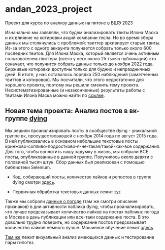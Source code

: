 # andan_2023_project
Проект для курса по анализу данных на питоне в ВШЭ 2023

Изначально мы заявляли, что будем анализировать твиты Илона Маска и их влияние на котировки акций компании тесла. Но во время сбора данных мы столкнулись с проблемой: твиттер архивирует старые твиты. Из-за этого с одного аккаунта получается собрать только около 600 последних твитов. Для Илона Маска, который является очень активным пользователем твиттера (всего у него около 25 тысяч публикаций) это означает, что получится собрать данные только до ноября 2022 года. Бирживые котировки доступны только для будних и непраздничных дней. В итоге, у нас оставалось порядка 250 наблюдений (замэтченных твиттов и котировок). Мы посчитали, что этого недостаточно для хорошего проекта, поэтому мы решили сменить тему проекта. Несистематизированные (и незаконченные) результаты работы с твитами Илона Маска можно найти по [ссылке](https://github.com/Pash1i/andan_2023_project/tree/do_not_need).

## Новая тема проекта: Анализ постов в вк-группе [dying](https://vk.com/ldyingl)

Мы решили проанализировать посты в сообществе dying - уникальной группе вк, просуществовавшей с ноября 2014 года по август 2015 года. В ней публиковались в основном небольшие текстовые посты кринжово-сопливо-подростково-я-не-такая/такой-как-все содержания. Для того, чтобы воплотить нашу задумку в жизнь, мы собрали ВСЕ посты, опубликованные в данной группе. Получилось около девяти с половиной тысяч штук. Сбор данных был реализован с помощью библиотеки Selenium. 

-  Код, собирающий посты, количество лайков и репостов в группе dying cмотри [здесь](https://github.com/Pash1i/andan_2023_project/blob/main/scrapping_dying.ipynb).

- Первичная обработка текстовых данных лежит [тут](https://github.com/Pash1i/andan_2023_project/blob/main/data_preprocessing.ipynb)
		
Также мы собрали [данные о погоде](https://github.com/Pash1i/andan_2023_project/blob/main/проект%20weather.ipynb) (там же смотри описание признаков) в дни активности паблика dying, чтобы проанализировать, что лучше предсказывает количество лайков на постах паблика: погода в Москве в день публикации или все-таки содержание поста. В это довольно трудно поверить, но содержание постов предсказывает количество лайков немного лучше. Машинное обучение лежит [здесь](https://github.com/Pash1i/andan_2023_project/blob/main/EDA_and_hypothesis_testing.ipynb).

[Там же](https://github.com/Pash1i/andan_2023_project/blob/main/EDA_and_hypothesis_testing.ipynb) лежит визуальный анализ имеющихся данных и тестирование пары гипотез.
